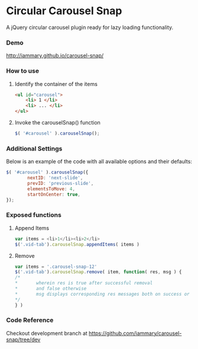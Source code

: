 Circular Carousel Snap
======================

A jQuery circular carousel plugin ready for lazy loading functionality.

### Demo

http://iammary.github.io/carousel-snap/

### How to use

1. Identify the container of the items

	```HTML
	<ul id="carousel">
		<li> 1 </li>
		<li> ... </li>
	</ul>
	```

2. Invoke the carouselSnap() function

	```JavaScript
	$( '#carousel' ).carouselSnap();
	```

### Additional Settings

Below is an example of the code with all available options and their defaults:

```JavaScript
$( '#carousel' ).carouselSnap({
		nextID: 'next-slide',
		prevID: 'previous-slide',
		elementsToMove: 4,
		startOnCenter: true,
});
```

### Exposed functions

1. Append Items

	```JavaScript
	var items = <li>1</li><li>2</li>
	$('.vid-tab').carouselSnap.appendItems( items )
	```

2. Remove

	```JavaScript
	var items = '.carousel-snap-12'
	$('.vid-tab').carouselSnap.remove( item, function( res, msg ) {
	/*
	*		wherein res is true after successful removal
	*		and false otherwise
	*		msg displays corresponding res messages both on success or error event
	*/
	} )
	```

### Code Reference

Checkout development branch at https://github.com/iammary/carousel-snap/tree/dev

